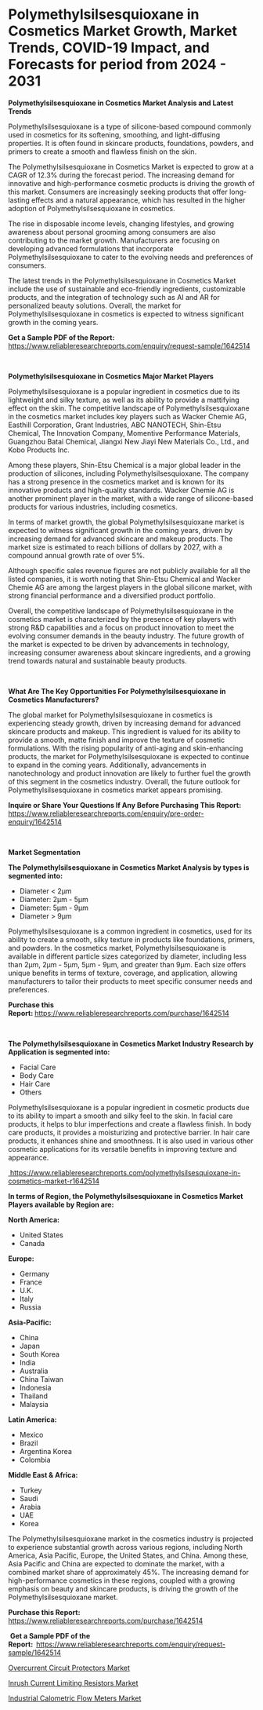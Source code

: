 <p><h1>Polymethylsilsesquioxane in Cosmetics Market Growth, Market Trends, COVID-19 Impact, and Forecasts for period from 2024 - 2031</h1></p><p><strong>Polymethylsilsesquioxane in Cosmetics Market Analysis and Latest Trends</strong></p>
<p><p>Polymethylsilsesquioxane is a type of silicone-based compound commonly used in cosmetics for its softening, smoothing, and light-diffusing properties. It is often found in skincare products, foundations, powders, and primers to create a smooth and flawless finish on the skin.</p><p>The Polymethylsilsesquioxane in Cosmetics Market is expected to grow at a CAGR of 12.3% during the forecast period. The increasing demand for innovative and high-performance cosmetic products is driving the growth of this market. Consumers are increasingly seeking products that offer long-lasting effects and a natural appearance, which has resulted in the higher adoption of Polymethylsilsesquioxane in cosmetics.</p><p>The rise in disposable income levels, changing lifestyles, and growing awareness about personal grooming among consumers are also contributing to the market growth. Manufacturers are focusing on developing advanced formulations that incorporate Polymethylsilsesquioxane to cater to the evolving needs and preferences of consumers.</p><p>The latest trends in the Polymethylsilsesquioxane in Cosmetics Market include the use of sustainable and eco-friendly ingredients, customizable products, and the integration of technology such as AI and AR for personalized beauty solutions. Overall, the market for Polymethylsilsesquioxane in cosmetics is expected to witness significant growth in the coming years.</p></p>
<p><strong>Get a Sample PDF of the Report:&nbsp;</strong> <a href="https://www.reliableresearchreports.com/enquiry/request-sample/1642514">https://www.reliableresearchreports.com/enquiry/request-sample/1642514</a></p>
<p>&nbsp;</p>
<p><strong>Polymethylsilsesquioxane in Cosmetics Major Market Players</strong></p>
<p><p>Polymethylsilsesquioxane is a popular ingredient in cosmetics due to its lightweight and silky texture, as well as its ability to provide a mattifying effect on the skin. The competitive landscape of Polymethylsilsesquioxane in the cosmetics market includes key players such as Wacker Chemie AG, Easthill Corporation, Grant Industries, ABC NANOTECH, Shin-Etsu Chemical, The Innovation Company, Momentive Performance Materials, Guangzhou Batai Chemical, Jiangxi New Jiayi New Materials Co., Ltd., and Kobo Products Inc.</p><p>Among these players, Shin-Etsu Chemical is a major global leader in the production of silicones, including Polymethylsilsesquioxane. The company has a strong presence in the cosmetics market and is known for its innovative products and high-quality standards. Wacker Chemie AG is another prominent player in the market, with a wide range of silicone-based products for various industries, including cosmetics.</p><p>In terms of market growth, the global Polymethylsilsesquioxane market is expected to witness significant growth in the coming years, driven by increasing demand for advanced skincare and makeup products. The market size is estimated to reach billions of dollars by 2027, with a compound annual growth rate of over 5%.</p><p>Although specific sales revenue figures are not publicly available for all the listed companies, it is worth noting that Shin-Etsu Chemical and Wacker Chemie AG are among the largest players in the global silicone market, with strong financial performance and a diversified product portfolio.</p><p>Overall, the competitive landscape of Polymethylsilsesquioxane in the cosmetics market is characterized by the presence of key players with strong R&D capabilities and a focus on product innovation to meet the evolving consumer demands in the beauty industry. The future growth of the market is expected to be driven by advancements in technology, increasing consumer awareness about skincare ingredients, and a growing trend towards natural and sustainable beauty products.</p></p>
<p>&nbsp;</p>
<p><strong>What Are The Key Opportunities For Polymethylsilsesquioxane in Cosmetics Manufacturers?</strong></p>
<p><p>The global market for Polymethylsilsesquioxane in cosmetics is experiencing steady growth, driven by increasing demand for advanced skincare products and makeup. This ingredient is valued for its ability to provide a smooth, matte finish and improve the texture of cosmetic formulations. With the rising popularity of anti-aging and skin-enhancing products, the market for Polymethylsilsesquioxane is expected to continue to expand in the coming years. Additionally, advancements in nanotechnology and product innovation are likely to further fuel the growth of this segment in the cosmetics industry. Overall, the future outlook for Polymethylsilsesquioxane in cosmetics market appears promising.</p></p>
<p><strong>Inquire or Share Your Questions If Any Before Purchasing This Report:</strong> <a href="https://www.reliableresearchreports.com/enquiry/pre-order-enquiry/1642514">https://www.reliableresearchreports.com/enquiry/pre-order-enquiry/1642514</a></p>
<p>&nbsp;</p>
<p><strong>Market Segmentation</strong></p>
<p><strong>The Polymethylsilsesquioxane in Cosmetics Market Analysis by types is segmented into:</strong></p>
<p><ul><li>Diameter < 2μm</li><li>Diameter: 2μm - 5μm</li><li>Diameter: 5μm - 9μm</li><li>Diameter > 9μm</li></ul></p>
<p><p>Polymethylsilsesquioxane is a common ingredient in cosmetics, used for its ability to create a smooth, silky texture in products like foundations, primers, and powders. In the cosmetics market, Polymethylsilsesquioxane is available in different particle sizes categorized by diameter, including less than 2μm, 2μm - 5μm, 5μm - 9μm, and greater than 9μm. Each size offers unique benefits in terms of texture, coverage, and application, allowing manufacturers to tailor their products to meet specific consumer needs and preferences.</p></p>
<p><strong>Purchase this Report:&nbsp;</strong><a href="https://www.reliableresearchreports.com/purchase/1642514">https://www.reliableresearchreports.com/purchase/1642514</a></p>
<p>&nbsp;</p>
<p><strong>The Polymethylsilsesquioxane in Cosmetics Market Industry Research by Application is segmented into:</strong></p>
<p><ul><li>Facial Care</li><li>Body Care</li><li>Hair Care</li><li>Others</li></ul></p>
<p><p>Polymethylsilsesquioxane is a popular ingredient in cosmetic products due to its ability to impart a smooth and silky feel to the skin. In facial care products, it helps to blur imperfections and create a flawless finish. In body care products, it provides a moisturizing and protective barrier. In hair care products, it enhances shine and smoothness. It is also used in various other cosmetic applications for its versatile benefits in improving texture and appearance.</p></p>
<p><a href="https://www.reliableresearchreports.com/polymethylsilsesquioxane-in-cosmetics-market-r1642514">&nbsp;https://www.reliableresearchreports.com/polymethylsilsesquioxane-in-cosmetics-market-r1642514</a></p>
<p><strong>In terms of Region, the Polymethylsilsesquioxane in Cosmetics Market Players available by Region are:</strong></p>
<p>
    <p> <strong> North America: </strong>
        <ul>
            <li>United States</li>
            <li>Canada</li>
        </ul>
        </p> 
    <p> <strong> Europe: </strong>
        <ul>
            <li>Germany</li>
            <li>France</li>
            <li>U.K.</li>
            <li>Italy</li>
            <li>Russia</li>
        </ul>
        </p> 
    <p> <strong> Asia-Pacific: </strong>
        <ul>
            <li>China</li>
            <li>Japan</li>
            <li>South Korea</li>
            <li>India</li>
            <li>Australia</li>
            <li>China Taiwan</li>
            <li>Indonesia</li>
            <li>Thailand</li>
            <li>Malaysia</li>
        </ul>
        </p> 
    <p> <strong> Latin America: </strong>
        <ul>
            <li>Mexico</li>
            <li>Brazil</li>
            <li>Argentina Korea</li>
            <li>Colombia</li>
        </ul>
        </p> 
    <p> <strong> Middle East & Africa: </strong>
        <ul>
            <li>Turkey</li>
            <li>Saudi</li>
            <li>Arabia</li>
            <li>UAE</li>
            <li>Korea</li>
        </ul>
    </p>
    </p>
<p><p>The Polymethylsilsesquioxane market in the cosmetics industry is projected to experience substantial growth across various regions, including North America, Asia Pacific, Europe, the United States, and China. Among these, Asia Pacific and China are expected to dominate the market, with a combined market share of approximately 45%. The increasing demand for high-performance cosmetics in these regions, coupled with a growing emphasis on beauty and skincare products, is driving the growth of the Polymethylsilsesquioxane market.</p></p>
<p><strong>Purchase this Report: </strong><a href="https://www.reliableresearchreports.com/purchase/1642514">https://www.reliableresearchreports.com/purchase/1642514</a></p>
<p>&nbsp;<strong>Get a Sample PDF of the Report:&nbsp;&nbsp;</strong><a href="https://www.reliableresearchreports.com/enquiry/request-sample/1642514">https://www.reliableresearchreports.com/enquiry/request-sample/1642514</a></p>
<p><strong></strong></p>
<p><p><a href="https://github.com/theanastasiyah/Market-Research-Report-List-1/blob/main/overcurrent-circuit-protectors-market.md">Overcurrent Circuit Protectors Market</a></p><p><a href="https://github.com/lukmanduiky01/Market-Research-Report-List-1/blob/main/inrush-current-limiting-resistors-market.md">Inrush Current Limiting Resistors Market</a></p><p><a href="https://github.com/khlifeservices/Market-Research-Report-List-1/blob/main/industrial-calometric-flow-meters-market.md">Industrial Calometric Flow Meters Market</a></p></p>